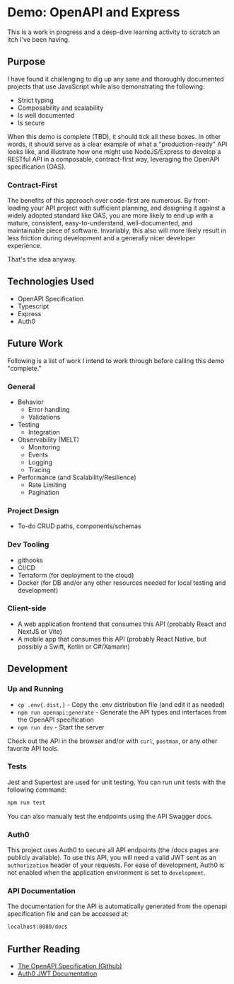 # Demo: OpenAPI and Express

This is a work in progress and a deep-dive learning activity to scratch an itch I've been having.

## Purpose

I have found it challenging to dig up any sane and thoroughly documented projects that use JavaScript while also
demonstrating the following:

*   Strict typing
*   Composability and scalability
*   Is well documented
*   Is secure

When this demo is complete (TBD), it should tick all these boxes.  In other words, it should serve as a clear example
of what a "production-ready" API looks like, and illustrate how one might use NodeJS/Express to develop a RESTful API in
a composable, contract-first way, leveraging the OpenAPI specification (OAS).

### Contract-First

The benefits of this approach over code-first are numerous. By front-loading your API project with sufficient planning,
and designing it against a widely adopted standard like OAS, you are more likely to end up with a mature, consistent, 
easy-to-understand, well-documented, and maintainable piece of software.  Invariably, this also will more likely result
in less friction during development and a generally nicer developer experience.

That's the idea anyway.

## Technologies Used

*   OpenAPI Specification
*   Typescript
*   Express
*   Auth0

## Future Work

Following is a list of work I intend to work through before calling this demo "complete."

### General

*   Behavior
    *   Error handling
    *   Validations
*   Testing
    *   Integration
*   Observability (MELT)
    *   Monitoring
    *   Events
    *   Logging
    *   Tracing
*   Performance (and Scalability/Resilience)
    *   Rate Limiting
    *   Pagination

### Project Design

*   To-do CRUD paths, components/schemas

### Dev Tooling

*   githooks
*   CI/CD
*   Terraform (for deployment to the cloud)
*   Docker (for DB and/or any other resources needed for local testing and development)

### Client-side

*   A web application frontend that consumes this API (probably React and NextJS or Vite)
*   A mobile app that consumes this API (probably React Native, but possibly a Swift, Kotlin or C#/Xamarin)

## Development

### Up and Running

*   `cp .env{.dist,}` - Copy the .env distribution file (and edit it as needed)
*   `npm run openapi:generate` - Generate the API types and interfaces from the OpenAPI specification
*   `npm run dev` - Start the server

Check out the API in the browser and/or with `curl`, `postman`, or any other favorite API tools.

### Tests

Jest and Supertest are used for unit testing. You can run unit tests with the following command:

```sh
npm run test
```

You can also manually test the endpoints using the API Swagger docs.

### Auth0

This project uses Auth0 to secure all API endpoints (the /docs pages are publicly available). To use this API, you will
need a valid JWT sent as an `authorization` header of your requests.  For ease of development, Auth0 is not enabled when
the application environment is set to `development`.

### API Documentation

The documentation for the API is automatically generated from the openapi specification file and can be accessed at:

```sh
localhost:8080/docs
```

## Further Reading

*   [The OpenAPI Specification (Github)](https://github.com/OAI/OpenAPI-Specification)
*   [Auth0 JWT Documentation](https://auth0.com/docs/secure/tokens/json-web-tokens)

